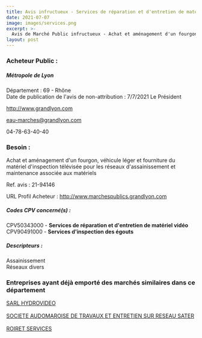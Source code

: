 ```yaml
---
title: Avis infructueux - Services de réparation et d'entretien de matériel vidéo + autres services
date: 2021-07-07
image: images/services.png
excerpt: >-
  Avis de Marché Public infructueux - Achat et aménagement d'un fourgon, véhicule léger et fourniture du matériel d'inspection télévisée pour les réseaux d'assainissement et maintenance associée aux matériels
layout: post
---
```


### Acheteur Public :
##### Métropole de Lyon
Département : 69 - Rhône<br/>
Date de publication de l'avis de non-attribution : 7/7/2021
Le Président

http://www.grandlyon.com

eau-marches@grandlyon.com

04-78-63-40-40
### Besoin :

Achat et aménagement d'un fourgon, véhicule léger et fourniture du matériel d'inspection télévisée pour les réseaux d'assainissement et maintenance associée aux matériels

Ref. avis : 21-94146

URL Profil Acheteur : http://www.marchespublics.grandlyon.com

##### Codes CPV concerné(s) :
CPV50343000 - **Services de réparation et d'entretien de matériel vidéo** <br/>
CPV90491000 - **Services d'inspection des égouts** <br/>

##### Descripteurs :
Assainissement <br/>
Réseaux divers <br/>

### Entreprises ayant déjà emporté des marchés similaires dans ce département
<a href="/entreprise-549/siren-342983566">SARL HYDROVIDEO</a><br/><br/>
<a href="/entreprise-555/siren-400054383">SOCIETE AUDOMAROISE DE TRAVAUX ET ENTRETIEN SUR RESEAU SATER</a><br/><br/>
<a href="/entreprise-567/siren-501144646">ROIRET SERVICES</a><br/><br/>
